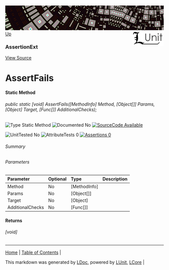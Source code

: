 ![](../Content/LUnit-banner-small.png "")
[<img align="right" src="../Content/LUnit-logo-small.png">](../../README.md)
[Up](AssertionExt.md)
### AssertionExt
[View Source](../Extensions/AssertionExt.cs)
# AssertFails
#### Static Method
###### public static [void] AssertFails([MethodInfo] Method, [Object[]] Params, [Object] Target, [Func<Boolean>[]] AdditionalChecks);

![Type Static Method](http://b.repl.ca/v1/Type-Static%20Method-lightgrey.png "") ![Documented No](http://b.repl.ca/v1/Documented-No-red.png "") [![SourceCode Available](http://b.repl.ca/v1/SourceCode-Available-brightgreen.png "")](../Extensions/AssertionExt.cs)

![UnitTested No](http://b.repl.ca/v1/UnitTested-No-lightgrey.png "") ![AttributeTests 0](http://b.repl.ca/v1/AttributeTests-0-lightgrey.png "") [![Assertions 0](http://b.repl.ca/v1/Assertions-0-brightgreen.png "")](../Extensions/AssertionExt.cs)
###### Summary
###### Parameters

Parameter | Optional | Type | Description
:---  | :---  | :---  | :--- 
Method | No | [MethodInfo] | 
Params | No | [Object[]] | 
Target | No | [Object] | 
AdditionalChecks | No | [Func<Boolean>[]] | 

#### Returns
###### [void]
---

[Home](../../README.md) | [Table of Contents](../../TableOfContents.md) | 


This markdown was generated by [LDoc](https://github.com/CodeSingularity/LDoc), powered by [LUnit](https://github.com/CodeSingularity/LUnit), [LCore](https://github.com/CodeSingularity/LCore) | 

